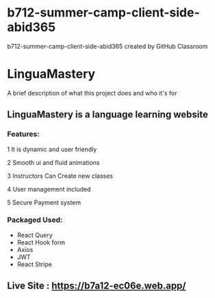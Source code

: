 # b712-summer-camp-client-side-abid365

b712-summer-camp-client-side-abid365 created by GitHub Classroom

# LinguaMastery

A brief description of what this project does and who it's for

## LinguaMastery is a language learning website

### Features:

1 It is dynamic and user friendly

2 Smooth ui and fluid animations

3 Instructors Can Create new classes

4 User management included

5 Secure Payment system

### Packaged Used:

- React Query
- React Hook form
- Axios
- JWT
- React Stripe

## Live Site : https://b7a12-ec06e.web.app/
